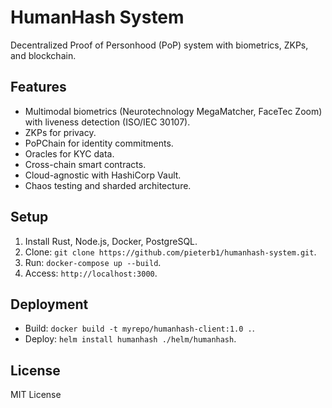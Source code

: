 # HumanHash System
Decentralized Proof of Personhood (PoP) system with biometrics, ZKPs, and blockchain.

## Features
- Multimodal biometrics (Neurotechnology MegaMatcher, FaceTec Zoom) with liveness detection (ISO/IEC 30107).
- ZKPs for privacy.
- PoPChain for identity commitments.
- Oracles for KYC data.
- Cross-chain smart contracts.
- Cloud-agnostic with HashiCorp Vault.
- Chaos testing and sharded architecture.

## Setup
1. Install Rust, Node.js, Docker, PostgreSQL.
2. Clone: `git clone https://github.com/pieterb1/humanhash-system.git`.
3. Run: `docker-compose up --build`.
4. Access: `http://localhost:3000`.

## Deployment
- Build: `docker build -t myrepo/humanhash-client:1.0 .`.
- Deploy: `helm install humanhash ./helm/humanhash`.

## License
MIT License
